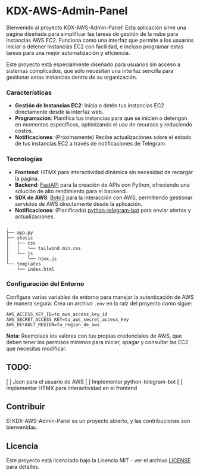 # KDX-AWS-Admin-Panel

Bienvenido al proyecto KDX-AWS-Admin-Panel! Esta aplicación sirve una página diseñada para simplificar las tareas de gestión de la nube para instancias AWS EC2. Funciona como una interfaz que permite a los usuarios iniciar o detener instancias EC2 con facilidad, e incluso programar estas tareas para una mejor automatización y eficiencia.

Este proyecto está especialmente diseñado para usuarios sin acceso a sistemas complicados, que sólo necesitan una interfaz sencilla para gestionar estas instancias dentro de su organización.

### Características

- **Gestión de Instancias EC2**: Inicia o detén tus instancias EC2 directamente desde la interfaz web.
- **Programación**: Planifica tus instancias para que se inicien o detengan en momentos específicos, optimizando el uso de recursos y reduciendo costos.
- **Notificaciones**: (Próximamente) Recibe actualizaciones sobre el estado de tus instancias EC2 a través de notificaciones de Telegram.

### Tecnologías

- **Frontend**: HTMX para interactividad dinámica sin necesidad de recargar la página.
- **Backend**: [FastAPI](https://fastapi.tiangolo.com/) para la creación de APIs con Python, ofreciendo una solución de alto rendimiento para el backend.
- **SDK de AWS**: [Boto3](https://boto3.amazonaws.com/v1/documentation/api/latest/index.html) para la interacción con AWS, permitiendo gestionar servicios de AWS directamente desde la aplicación.
- **Notificaciones**: (Planificado) [python-telegram-bot](https://python-telegram-bot.org/) para enviar alertas y actualizaciones.

```
.
├── app.py
├── static
│   ├── css
│   │   └── tailwind.min.css
│   └── js
│       └── htmx.js
└── templates
    └── index.html
```

### Configuración del Entorno

Configura varias variables de entorno para manejar la autenticación de AWS de manera segura. Crea un archivo `.env` en la raíz del proyecto como sigue:

```
AWS_ACCESS_KEY_ID=tu_aws_access_key_id
AWS_SECRET_ACCESS_KEY=tu_aws_secret_access_key
AWS_DEFAULT_REGION=tu_region_de_aws
```

**Nota**: Reemplaza los valores con tus propias credenciales de AWS, que deben tener los permisos mínimos para iniciar, apagar y consultar las EC2 que necesitas modificar.

## TODO:
[ ] Json para el usuario de AWS
[ ] Implementar python-telegram-bot
[ ] Implementar HTMX para interactividad en el frontend


## Contribuir

El KDX-AWS-Admin-Panel es un proyecto abierto, y las contribuciones son bienvenidas.

## Licencia

Este proyecto está licenciado bajo la Licencia MIT - ver el archivo [LICENSE](LICENSE) para detalles.
